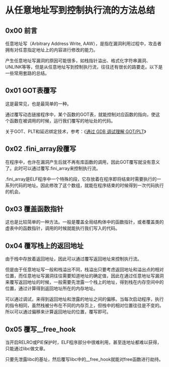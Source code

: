 # 从任意地址写到控制执行流的方法总结

## 0x00 前言

任意地址写（Arbitrary Address Write, AAW），是指在漏洞利用过程中，攻击者拥有对任意指定地址上的内容进行修改的能力。

产生任意地址写漏洞的原因可能很多，如栈指针溢出、格式化字符串漏洞、UNLINK等等，但是从任意地址写到控制执行流，往往还有很长的路要走。以下是一些常用套路的总结。

## 0x01 GOT表覆写

这是最常见，也是最简单的一种。

通过覆写动态链接程序中，某个函数的GOT表，就能控制对应函数的指向，使这个函数在被调用的时候，运行我们覆写的地址处的代码。

关于GOT、PLT和延迟绑定技术，参考：《[通过 GDB 调试理解 GOT/PLT](http://rickgray.me/2015/08/07/use-gdb-to-study-got-and-plt.html)》

## 0x02 .fini\_array段覆写

在程序中，也许在漏洞产生后就不再有库函数的调用，因此GOT覆写就没有意义了。此时可以通过覆写.fini\_array来控制执行流。

.fini\_array是ELF程序中一个特殊的段，它存放着在程序即将结束时需要执行的一系列代码的地址。因此修改了这个数组，就能在程序结束的时候得到一次代码执行的机会。

## 0x03 覆盖函数指针

这也是比较简单的一种方法。一般是覆盖全局结构体中的函数指针，或者覆盖类的虚表中的函数指针，调用的时候就能执行我们写入的代码。

## 0x04 覆写栈上的返回地址

由于栈中存放着返回地址，因此可以通过覆写返回地址来控制执行流。

但是由于任意地址写一般和栈溢出不同，栈溢出只要考虑返回地址和溢出点的相对位置，而任意地址写漏洞往往需要知道地址的确定值，因此在通过任意地址写漏洞来覆写返回地址的时候，一般需要先泄露一个栈上的地址，得到栈在内存空间中的位置，通过计算得到返回地址所在的内存地址。

可以通过调试，来得到返回地址和泄露的地址之间的偏移。当每次启动程序，执行的指令相同，虽然栈被分布在不同的内存页上，但栈中的相对位置往往是不变的。所以可以通过偏移来计算返回地址的位置，覆写即可。

## 0x05 覆写\_\_free\_hook

当开启RELRO或PIE保护时，ELF程序部分中很难利用，甚至连地址都难以获得，只能通过libc做文章。

只要先泄露libc的基址，然后覆写libc中的\_\_free\_hook就能对free函数进行劫持。

